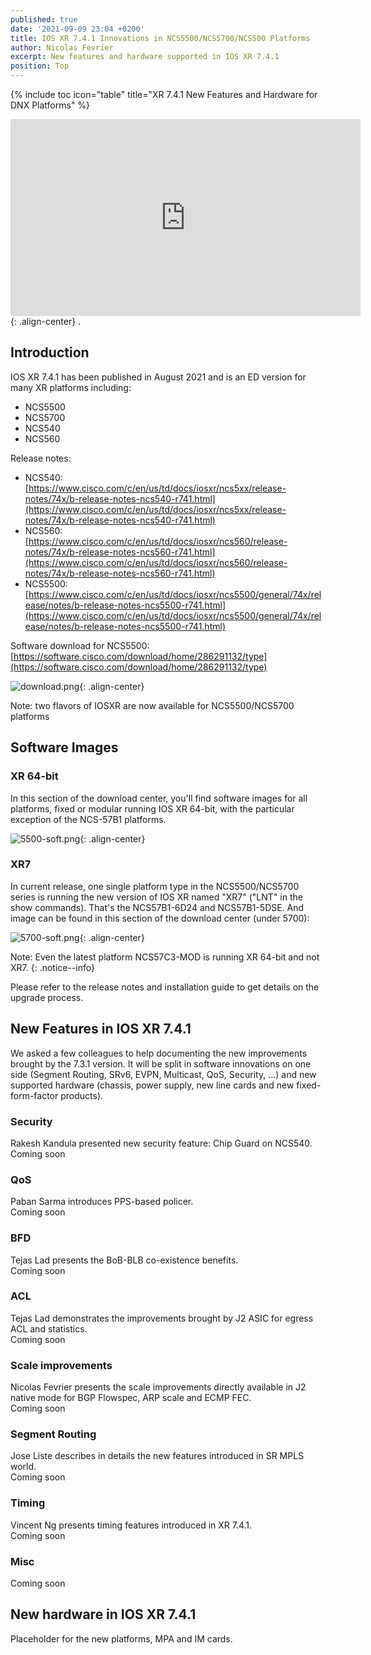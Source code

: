 ```yaml
---
published: true
date: '2021-09-09 23:04 +0200'
title: IOS XR 7.4.1 Innovations in NCS5500/NCS5700/NCS500 Platforms
author: Nicolas Fevrier
excerpt: New features and hardware supported in IOS XR 7.4.1
position: Top
---
```

{% include toc icon="table" title="XR 7.4.1 New Features and Hardware for DNX Platforms" %} 


<iframe class="responsive" width="560" height="315" src="https://www.youtube.com/embed/qvczWr2Vu_U?autoplay=1" frameborder="0" allowfullscreen></iframe>{: .align-center}
.

## Introduction

IOS XR 7.4.1 has been published in August 2021 and is an ED version for many XR platforms including:  
- NCS5500
- NCS5700
- NCS540
- NCS560

Release notes:
- NCS540: [https://www.cisco.com/c/en/us/td/docs/iosxr/ncs5xx/release-notes/74x/b-release-notes-ncs540-r741.html](https://www.cisco.com/c/en/us/td/docs/iosxr/ncs5xx/release-notes/74x/b-release-notes-ncs540-r741.html)  
- NCS560: [https://www.cisco.com/c/en/us/td/docs/iosxr/ncs560/release-notes/74x/b-release-notes-ncs560-r741.html](https://www.cisco.com/c/en/us/td/docs/iosxr/ncs560/release-notes/74x/b-release-notes-ncs560-r741.html)
- NCS5500: [https://www.cisco.com/c/en/us/td/docs/iosxr/ncs5500/general/74x/release/notes/b-release-notes-ncs5500-r741.html](https://www.cisco.com/c/en/us/td/docs/iosxr/ncs5500/general/74x/release/notes/b-release-notes-ncs5500-r741.html)

Software download for NCS5500:  
[https://software.cisco.com/download/home/286291132/type](https://software.cisco.com/download/home/286291132/type)

![download.png]({{site.baseurl}}/images/download.png){: .align-center}

Note: two flavors of IOSXR are now available for NCS5500/NCS5700 platforms

## Software Images

### XR 64-bit

In this section of the download center, you'll find software images for all platforms, fixed or modular running IOS XR 64-bit, with the particular exception of the NCS-57B1 platforms.

![5500-soft.png]({{site.baseurl}}/images/5500-soft.png){: .align-center}

### XR7

In current release, one single platform type in the NCS5500/NCS5700 series is running the new version of IOS XR named "XR7" ("LNT" in the show commands). That's the NCS57B1-6D24 and NCS57B1-5DSE. And image can be found in this section of the download center (under 5700):

![5700-soft.png]({{site.baseurl}}/images/5700-soft.png){: .align-center}

Note: Even the latest platform NCS57C3-MOD is running XR 64-bit and not XR7.
{: .notice--info}

Please refer to the release notes and installation guide to get details on the upgrade process.

## New Features in IOS XR 7.4.1

We asked a few colleagues to help documenting the new improvements brought by the 7.3.1 version. It will be split in software innovations on one side (Segment Routing, SRv6, EVPN, Multicast, QoS, Security, ...) and new supported hardware (chassis, power supply, new line cards and new fixed-form-factor products).

### Security

Rakesh Kandula presented new security feature: Chip Guard on NCS540.  
Coming soon


### QoS

Paban Sarma introduces PPS-based policer.  
Coming soon

### BFD

Tejas Lad presents the BoB-BLB co-existence benefits.  
Coming soon


### ACL

Tejas Lad demonstrates the improvements brought by J2 ASIC for egress ACL and statistics.  
Coming soon


### Scale improvements

Nicolas Fevrier presents the scale improvements directly available in J2 native mode for BGP Flowspec, ARP scale and ECMP FEC.  
Coming soon


### Segment Routing

Jose Liste describes in details the new features introduced in SR MPLS world.  
Coming soon


### Timing

Vincent Ng presents timing features introduced in XR 7.4.1.  
Coming soon


### Misc

Coming soon

## New hardware in IOS XR 7.4.1

Placeholder for the new platforms, MPA and IM cards.
